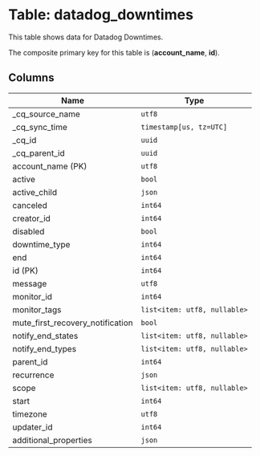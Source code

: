 # Table: datadog_downtimes

This table shows data for Datadog Downtimes.

The composite primary key for this table is (**account_name**, **id**).

## Columns

| Name          | Type          |
| ------------- | ------------- |
|_cq_source_name|`utf8`|
|_cq_sync_time|`timestamp[us, tz=UTC]`|
|_cq_id|`uuid`|
|_cq_parent_id|`uuid`|
|account_name (PK)|`utf8`|
|active|`bool`|
|active_child|`json`|
|canceled|`int64`|
|creator_id|`int64`|
|disabled|`bool`|
|downtime_type|`int64`|
|end|`int64`|
|id (PK)|`int64`|
|message|`utf8`|
|monitor_id|`int64`|
|monitor_tags|`list<item: utf8, nullable>`|
|mute_first_recovery_notification|`bool`|
|notify_end_states|`list<item: utf8, nullable>`|
|notify_end_types|`list<item: utf8, nullable>`|
|parent_id|`int64`|
|recurrence|`json`|
|scope|`list<item: utf8, nullable>`|
|start|`int64`|
|timezone|`utf8`|
|updater_id|`int64`|
|additional_properties|`json`|